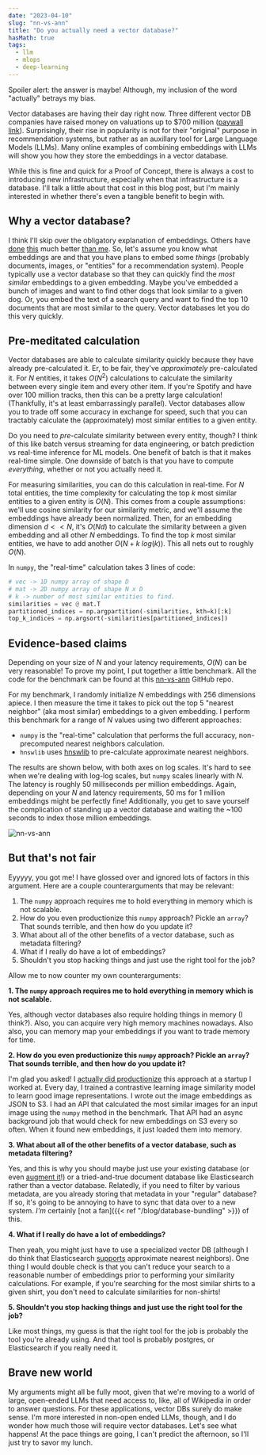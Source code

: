 ```yaml
---
date: "2023-04-10"
slug: "nn-vs-ann"
title: "Do you actually need a vector database?"
hasMath: true
tags:
  - llm
  - mlops
  - deep-learning
---
```


Spoiler alert: the answer is maybe! Although, my inclusion of the word "actually" betrays my bias.

Vector databases are having their day right now. Three different vector DB companies have raised money on valuations up to $700 million ([paywall link](https://www.businessinsider.com/chroma-weaviate-pinecone-raise-funding-a16z-index-vector-database-ai-2023-3)). Surprisingly, their rise in popularity is not for their "original" purpose in recommendation systems, but rather as an auxillary tool for Large Language Models (LLMs). Many online examples of combining embeddings with LLMs will show you how they store the embeddings in a vector database. 

While this is fine and quick for a Proof of Concept, there is always a cost to introducing new infrastructure, especially when that infrastructure is a database. I'll talk a little about that cost in this blog post, but I'm mainly interested in whether there's even a tangible benefit to begin with.

## Why a vector database?

I think I'll skip over the obligatory explanation of embeddings. Others have [done](https://roycoding.com/blog/2022/embeddings.html) [this](https://simplicityissota.substack.com/p/what-is-an-embedding-anyways) much better [than me](https://making.dia.com/embedding-everything-for-anything2anything-recommendations-fca7f58f53ff). So, let's assume you know what embeddings are and that you have plans to embed some _things_ (probably documents, images, or "entities" for a recommendation system). People typically use a vector database so that they can quickly find the _most similar_ embeddings to a given embedding. Maybe you've embedded a bunch of images and want to find other dogs that look similar to a given dog. Or, you embed the text of a search query and want to find the top 10 documents that are most similar to the query. Vector databases let you do this very quickly. 

## Pre-meditated calculation

Vector databases are able to calculate similarity quickly because they have already pre-calculated it. Er, to be fair, they've _approximately_ pre-calculated it. For $N$ entities, it takes $O(N^{2})$ calculations to calculate the similarity between every single item and every other item. If you're Spotify and have over 100 million tracks, then this can be a pretty large calculation! (Thankfully, it's at least embarrassingly parallel). Vector databases allow you to trade off some accuracy in exchange for speed, such that you can tractably calculate the (approximately) most similar entities to a given entity.

Do you need to _pre_-calculate similarity between every entity, though? I think of this like batch versus streaming for data engineering, or batch prediction vs real-time inference for ML models. One benefit of batch is that it makes real-time simple. One downside of batch is that you have to compute _everything_, whether or not you actually need it. 

For measuring similarities, you can do this calculation in real-time. For $N$ total entities, the time complexity for calculating the top $k$ most similar entities to a given entity is $O(N)$. This comes from a couple assumptions: we'll use cosine similarity for our similarity metric, and we'll assume the embeddings have already been normalized. Then, for an embedding dimension $d \lt \lt N$, it's $O(Nd)$ to calculate the similarity between a given embedding and all other $N$ embeddings. To find the top $k$ most similar entities, we have to add another $O(N + k \ log(k))$. This all nets out to roughly $O(N)$.

In `numpy`, the "real-time" calculation takes 3 lines of code:

```python
# vec -> 1D numpy array of shape D
# mat -> 2D numpy array of shape N x D
# k -> number of most similar entities to find.
similarities = vec @ mat.T
partitioned_indices = np.argpartition(-similarities, kth=k)[:k]
top_k_indices = np.argsort(-similarities[partitioned_indices])
```

## Evidence-based claims

Depending on your size of $N$ and your latency requirements, $O(N)$ can be very reasonable! To prove my point, I put together a little benchmark. All the code for the benchmark can be found at this [nn-vs-ann](https://github.com/EthanRosenthal/nn-vs-ann) GitHub repo. 

For my benchmark, I randomly initialize $N$ embeddings with 256 dimensions apiece. I then measure the time it takes to pick out the top 5 "nearest neighbor" (aka most similar) embeddings to a given embedding. I perform this benchmark for a range of $N$ values using two different approaches:

- `numpy` is the "real-time" calculation that performs the full accuracy, non-precomputed nearest neighbors calculation. 
- `hnswlib` uses [hnswlib](https://github.com/nmslib/hnswlib) to pre-calculate approximate nearest neighbors.

The results are shown below, with both axes on log scales. It's hard to see when we're dealing with log-log scales, but `numpy` scales linearly with $N$. The latency is roughly 50 milliseconds per million embeddings. Again, depending on your $N$ and latency requirements, 50 ms for 1 million embeddings might be perfectly fine! Additionally, you get to save yourself the complication of standing up a vector database and waiting the ~100 seconds to index those million embeddings.

![nn-vs-ann](/images/nn-vs-ann/benchmark.png)

## But that's not fair

Eyyyyy, you got me! I have glossed over and ignored lots of factors in this argument. Here are a couple counterarguments that may be relevant:

1. The `numpy` approach requires me to hold everything in memory which is not scalable.
2. How do you even productionize this `numpy` approach? Pickle an `array`? That sounds terrible, and then how do you update it?
3. What about all of the other benefits of a vector database, such as metadata filtering?
4. What if I really do have a lot of embeddings?
5. Shouldn't you stop hacking things and just use the right tool for the job?

Allow me to now counter my own counterarguments:

**1. The `numpy` approach requires me to hold everything in memory which is not scalable.**

Yes, although vector databases also require holding things in memory (I think?). Also, you can acquire very high memory machines nowadays. Also also, you can memory map your embeddings if you want to trade memory for time.

**2. How do you even productionize this `numpy` approach? Pickle an `array`? That sounds terrible, and then how do you update it?**

I'm glad you asked! I [actually did productionize](https://youtu.be/Pm4ZQMKoz7Q) this approach at a startup I worked at. Every day, I trained a contrastive learning image similarity model to learn good image representations. I wrote out the image embeddings as JSON to S3. I had an API that calculated the most similar images for an input image using the `numpy` method in the benchmark. That API had an async background job that would check for new embeddings on S3 every so often. When it found new embeddings, it just loaded them into memory. 

**3. What about all of the other benefits of a vector database, such as metadata filtering?**

Yes, and this is why you should maybe just use your existing database (or even [augment it](https://github.com/pgvector/pgvector)!) or a tried-and-true document database like Elasticsearch rather than a vector database. Relatedly, if you need to filter by various metadata, are you already storing that metadata in your "regular" database? If so, it's going to be annoying to have to sync that data over to a new system. *I'm* certainly [not a fan]({{< ref "/blog/database-bundling" >}}) of this.

**4. What if I really do have a lot of embeddings?**

Then yeah, you might just have to use a specialized vector DB (although I do think that Elasticsearch [supports](https://www.elastic.co/blog/introducing-approximate-nearest-neighbor-search-in-elasticsearch-8-0) approximate nearest neighbors). One thing I would double check is that you can't reduce your search to a reasonable number of embeddings prior to performing your similarity calculations. For example, if you're searching for the most similar shirts to a given shirt, you don't need to calculate similarities for non-shirts! 

**5. Shouldn't you stop hacking things and just use the right tool for the job?**

Like most things, my guess is that the right tool for the job is probably the tool you're already using. And that tool is probably postgres, or Elasticsearch if you really need it.

## Brave new world

My arguments might all be fully moot, given that we're moving to a world of large, open-ended LLMs that need access to, like, all of Wikipedia in order to answer questions. For these applications, vector DBs surely do make sense. I'm more interested in non-open ended LLMs, though, and I do wonder how much those will require vector databases. Let's see what happens! At the pace things are going, I can't predict the afternoon, so I'll just try to savor my lunch.

